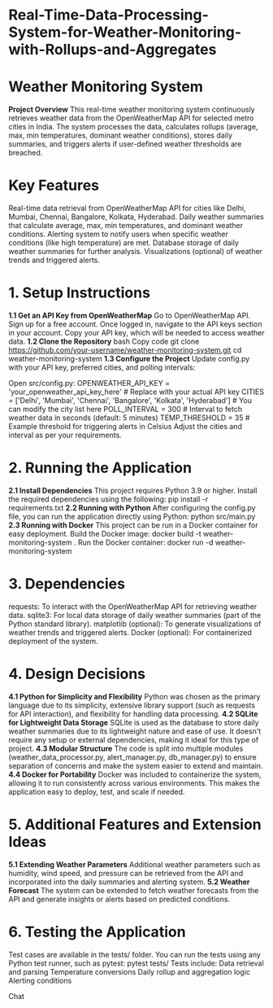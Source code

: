 # Real-Time-Data-Processing-System-for-Weather-Monitoring-with-Rollups-and-Aggregates
# Weather Monitoring System

**Project Overview**
This real-time weather monitoring system continuously retrieves weather data from the OpenWeatherMap API for selected metro cities in India. The system processes the data, calculates rollups (average, max, min temperatures, dominant weather conditions), stores daily summaries, and triggers alerts if user-defined weather thresholds are breached.

# Key Features
Real-time data retrieval from OpenWeatherMap API for cities like Delhi, Mumbai, Chennai, Bangalore, Kolkata, Hyderabad.
Daily weather summaries that calculate average, max, min temperatures, and dominant weather conditions.
Alerting system to notify users when specific weather conditions (like high temperature) are met.
Database storage of daily weather summaries for further analysis.
Visualizations (optional) of weather trends and triggered alerts.
# 1. Setup Instructions
**1.1 Get an API Key from OpenWeatherMap**
Go to OpenWeatherMap API.
Sign up for a free account.
Once logged in, navigate to the API keys section in your account.
Copy your API key, which will be needed to access weather data.
**1.2 Clone the Repository**
bash
Copy code
git clone https://github.com/your-username/weather-monitoring-system.git
cd weather-monitoring-system
**1.3 Configure the Project**
Update config.py with your API key, preferred cities, and polling intervals:

Open src/config.py:
OPENWEATHER_API_KEY = 'your_openweather_api_key_here'  # Replace with your actual API key
CITIES = ['Delhi', 'Mumbai', 'Chennai', 'Bangalore', 'Kolkata', 'Hyderabad']  # You can modify the city list here
POLL_INTERVAL = 300  # Interval to fetch weather data in seconds (default: 5 minutes)
TEMP_THRESHOLD = 35  # Example threshold for triggering alerts in Celsius
Adjust the cities and interval as per your requirements.
# 2. Running the Application
**2.1 Install Dependencies**
This project requires Python 3.9 or higher. Install the required dependencies using the following:
pip install -r requirements.txt
**2.2 Running with Python**
After configuring the config.py file, you can run the application directly using Python:
python src/main.py
**2.3 Running with Docker**
This project can be run in a Docker container for easy deployment.
Build the Docker image:
docker build -t weather-monitoring-system .
Run the Docker container:
docker run -d weather-monitoring-system
# 3. Dependencies
requests: To interact with the OpenWeatherMap API for retrieving weather data.
sqlite3: For local data storage of daily weather summaries (part of the Python standard library).
matplotlib (optional): To generate visualizations of weather trends and triggered alerts.
Docker (optional): For containerized deployment of the system.
# 4. Design Decisions
**4.1 Python for Simplicity and Flexibility**
Python was chosen as the primary language due to its simplicity, extensive library support (such as requests for API interaction), and flexibility for handling data processing.
**4.2 SQLite for Lightweight Data Storage**
SQLite is used as the database to store daily weather summaries due to its lightweight nature and ease of use. It doesn't require any setup or external dependencies, making it ideal for this type of project.
**4.3 Modular Structure**
The code is split into multiple modules (weather_data_processor.py, alert_manager.py, db_manager.py) to ensure separation of concerns and make the system easier to extend and maintain.
**4.4 Docker for Portability**
Docker was included to containerize the system, allowing it to run consistently across various environments. This makes the application easy to deploy, test, and scale if needed.
# 5. Additional Features and Extension Ideas
**5.1 Extending Weather Parameters**
Additional weather parameters such as humidity, wind speed, and pressure can be retrieved from the API and incorporated into the daily summaries and alerting system.
**5.2 Weather Forecast**
The system can be extended to fetch weather forecasts from the API and generate insights or alerts based on predicted conditions.
# 6. Testing the Application
Test cases are available in the tests/ folder. You can run the tests using any Python test runner, such as pytest:
pytest tests/
Tests include:
Data retrieval and parsing
Temperature conversions
Daily rollup and aggregation logic
Alerting conditions










Chat
